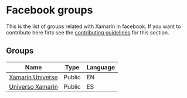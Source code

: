# Facebook groups

This is the list of groups related with Xamarin in facebook. If you want to contribute here firts see the [contributing guidelines](contributing-guidelines.md) for this section.

## Groups

Name | Type | Language
------------ | ------- | -------
[Xamarin Universe](https://www.facebook.com/groups/182880438998247/) | Public| EN
[Universo Xamarin](https://www.facebook.com/groups/504716559967164/) | Public| ES
